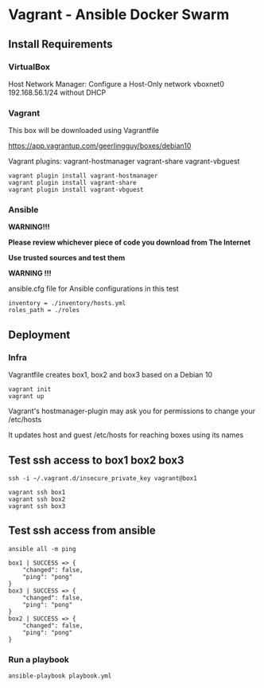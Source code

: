 # Vagrant - Ansible Docker Swarm

## Install Requirements

### VirtualBox
Host Network Manager: Configure a Host-Only network vboxnet0 192.168.56.1/24 without DHCP

### Vagrant
This box will be downloaded using Vagrantfile

https://app.vagrantup.com/geerlingguy/boxes/debian10

Vagrant plugins: vagrant-hostmanager vagrant-share vagrant-vbguest

```
vagrant plugin install vagrant-hostmanager
vagrant plugin install vagrant-share
vagrant plugin install vagrant-vbguest
```

### Ansible

**WARNING!!!**

**Please review whichever piece of code you download from The Internet**

**Use trusted sources and test them**

**WARNING !!!**


ansible.cfg file for Ansible configurations in this test
```
inventory = ./inventory/hosts.yml
roles_path = ./roles
```

## Deployment
### Infra
Vagrantfile creates box1, box2 and box3 based on a Debian 10

```
vagrant init
vagrant up
```
Vagrant's hostmanager-plugin may ask you for permissions to change your /etc/hosts

It updates host and guest /etc/hosts for reaching boxes using its names

## Test ssh access to box1 box2 box3

```
ssh -i ~/.vagrant.d/insecure_private_key vagrant@box1
```

```
vagrant ssh box1
vagrant ssh box2
vagrant ssh box3
```
## Test ssh access from ansible

```
ansible all -m ping

box1 | SUCCESS => {
    "changed": false,
    "ping": "pong"
}
box3 | SUCCESS => {
    "changed": false,
    "ping": "pong"
}
box2 | SUCCESS => {
    "changed": false,
    "ping": "pong"
}
```

### Run a playbook
```
ansible-playbook playbook.yml
```

